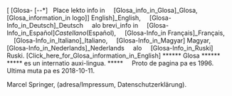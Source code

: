 


[
[Glosa- [--*]   Place lekto info in       [Glosa_info_in_Glosa]_Glosa,        [Glosa_information_in
logo]]  English]_English,        [Glosa-Info_in_Deutsch]_Deutsch      alo
brevi_info in       [Glosa-Info_in_Español]_Castellano_(Español),        [Glosa-Info_in
Français]_Français,        [Glosa-Info_in_Italiano]_Italiano,        [Glosa-Info_in_Magyar]
Magyar,        [Glosa-Info_in_Nederlands]_Nederlands       alo      [Glosa-Info_in_Ruski]
Ruski.
   [Click_here_for_Glosa_information_in_English]
  ****** Glosa ******
  ***** es un internatio auxi-lingua. *****
                                                              
     Proto de pagina pa es 1996.
  Ultima muta pa es 2018-10-11.

  Marcel Springer, (adresa/Impressum, Datenschutzerklärung).
